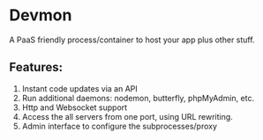 Devmon
======

A PaaS friendly process/container to host your app plus other stuff.

Features:
---------

1. Instant code updates via an API
2. Run additional daemons: nodemon, butterfly, phpMyAdmin, etc.
3. Http and Websocket support
4. Access the all servers from one port, using URL rewriting.
5. Admin interface to configure the subprocesses/proxy


